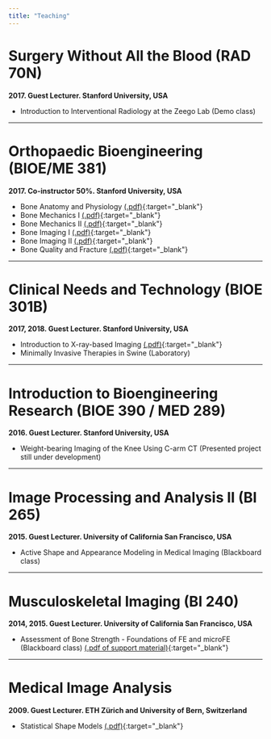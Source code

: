 ```yaml
--- 
title: "Teaching"
---
```


# Surgery Without All the Blood (RAD 70N) 
**2017. Guest Lecturer. Stanford University, USA**   

* Introduction to Interventional Radiology at the Zeego Lab (Demo class)  


---



# Orthopaedic Bioengineering (BIOE/ME 381) 
**2017. Co-instructor 50%. Stanford University, USA**

* Bone Anatomy and Physiology [(.pdf)](attachments/BIOE381_1.pdf){:target="_blank"}   
* Bone Mechanics I [(.pdf)](attachments/BIOE381_2.pdf){:target="_blank"}   
* Bone Mechanics II [(.pdf)](attachments/BIOE381_3.pdf){:target="_blank"}    
* Bone Imaging I [(.pdf)](attachments/BIOE381_4.pdf){:target="_blank"}    
* Bone Imaging II [(.pdf)](attachments/BIOE381_5.pdf){:target="_blank"}    
* Bone Quality and Fracture [(.pdf)](attachments/BIOE381_6.pdf){:target="_blank"}


---


# Clinical Needs and Technology (BIOE 301B)
**2017, 2018. Guest Lecturer. Stanford University, USA**

* Introduction to X-ray-based Imaging [(.pdf)](attachments/BIO301B.pdf){:target="_blank"}   
* Minimally Invasive Therapies in Swine (Laboratory)

---


# Introduction to Bioengineering Research (BIOE 390 / MED 289)
**2016. Guest Lecturer. Stanford University, USA**

* Weight-bearing Imaging of the Knee Using C-arm CT (Presented project still under development)

---


# Image Processing and Analysis II (BI 265)
**2015.	Guest Lecturer. University of California San Francisco, USA**

* Active Shape and Appearance Modeling in Medical Imaging (Blackboard class)

---


# Musculoskeletal Imaging (BI 240)
**2014, 2015. Guest Lecturer. University of California San Francisco, USA**

* Assessment of Bone Strength - Foundations of FE and microFE (Blackboard class) [(.pdf of support material)](attachments/BIO301B.pdf){:target="_blank"}

---


# Medical Image Analysis
**2009. Guest Lecturer. ETH Zürich and University of Bern, Switzerland**  

* Statistical Shape Models [(.pdf)](attachments/SSM.pdf){:target="_blank"}
